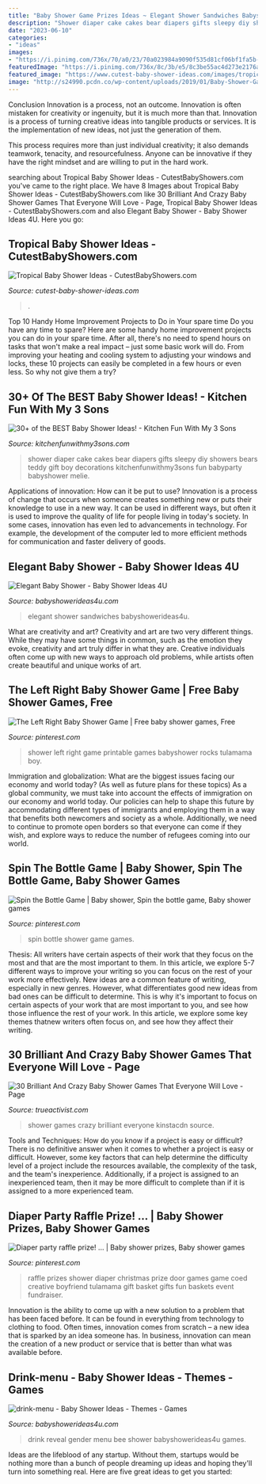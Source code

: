 ```yaml
---
title: "Baby Shower Game Prizes Ideas ~ Elegant Shower Sandwiches Babyshowerideas4u"
description: "Shower diaper cake cakes bear diapers gifts sleepy diy showers bears teddy gift boy decorations kitchenfunwithmy3sons fun babyparty babyshower melie"
date: "2023-06-10"
categories:
- "ideas"
images:
- "https://i.pinimg.com/736x/70/a0/23/70a023984a9090f535d81cf06bf1fa5b--taco-spin.jpg"
featuredImage: "https://i.pinimg.com/736x/8c/3b/e5/8c3be55ac4d273e2176a634a23a90dea.jpg"
featured_image: "https://www.cutest-baby-shower-ideas.com/images/tropical-baby-shower-pic.jpg"
image: "http://s24990.pcdn.co/wp-content/uploads/2019/01/Baby-Shower-Games-22.jpg"
---
```



Conclusion
Innovation is a process, not an outcome.
Innovation is often mistaken for creativity or ingenuity, but it is much more than that. Innovation is a process of turning creative ideas into tangible products or services. It is the implementation of new ideas, not just the generation of them.

This process requires more than just individual creativity; it also demands teamwork, tenacity, and resourcefulness. Anyone can be innovative if they have the right mindset and are willing to put in the hard work.

	

		
searching about Tropical Baby Shower Ideas - CutestBabyShowers.com you've came to the right place. We have 8 Images about Tropical Baby Shower Ideas - CutestBabyShowers.com like 30 Brilliant And Crazy Baby Shower Games That Everyone Will Love - Page, Tropical Baby Shower Ideas - CutestBabyShowers.com and also Elegant Baby Shower - Baby Shower Ideas 4U. Here you go:
		
    
## Tropical Baby Shower Ideas - CutestBabyShowers.com

<img loading=lazy src="https://www.cutest-baby-shower-ideas.com/images/tropical-baby-shower-pic.jpg" onerror="this.onerror=null;this.src='https://tse2.mm.bing.net/th?id=OIP.2JK1ZJZZzgn4NTyICLGQNwHaLG&amp;pid=15.1';" alt="Tropical Baby Shower Ideas - CutestBabyShowers.com">

_Source: cutest-baby-shower-ideas.com_

>. 

	

Top 10 Handy Home Improvement Projects to Do in Your spare time
Do you have any time to spare? Here are some handy home improvement projects you can do in your spare time. After all, there's no need to spend hours on tasks that won't make a real impact – just some basic work will do. From improving your heating and cooling system to adjusting your windows and locks, these 10 projects can easily be completed in a few hours or even less. So why not give them a try?

    
## 30+ Of The BEST Baby Shower Ideas! - Kitchen Fun With My 3 Sons

<img loading=lazy src="https://kitchenfunwithmy3sons.com/wp-content/uploads/2016/06/the-best-baby-shower-ideas-diaper-cakes-food-gifts.jpg" onerror="this.onerror=null;this.src='https://tse1.mm.bing.net/th?id=OIP.u9uDdabdUNntb8SlcpenJAHaNK&amp;pid=15.1';" alt="30+ of the BEST Baby Shower Ideas! - Kitchen Fun With My 3 Sons">

_Source: kitchenfunwithmy3sons.com_

>shower diaper cake cakes bear diapers gifts sleepy diy showers bears teddy gift boy decorations kitchenfunwithmy3sons fun babyparty babyshower melie. 

	

Applications of innovation: How can it be put to use?
Innovation is a process of change that occurs when someone creates something new or puts their knowledge to use in a new way. It can be used in different ways, but often it is used to improve the quality of life for people living in today's society. In some cases, innovation has even led to advancements in technology. For example, the development of the computer led to more efficient methods for communication and faster delivery of goods.

    
## Elegant Baby Shower - Baby Shower Ideas 4U

<img loading=lazy src="https://babyshowerideas4u.com/wp-content/uploads/2014/09/food-sandwiches.jpg" onerror="this.onerror=null;this.src='https://tse2.mm.bing.net/th?id=OIP.NpQPrRee3HKS9yPhXRLvMwHaLI&amp;pid=15.1';" alt="Elegant Baby Shower - Baby Shower Ideas 4U">

_Source: babyshowerideas4u.com_

>elegant shower sandwiches babyshowerideas4u. 

	

What are creativity and art?
Creativity and art are two very different things. While they may have some things in common, such as the emotion they evoke, creativity and art truly differ in what they are. Creative individuals often come up with new ways to approach old problems, while artists often create beautiful and unique works of art.

    
## The Left Right Baby Shower Game | Free Baby Shower Games, Free

<img loading=lazy src="https://i.pinimg.com/736x/8c/3b/e5/8c3be55ac4d273e2176a634a23a90dea.jpg" onerror="this.onerror=null;this.src='https://tse1.mm.bing.net/th?id=OIP.dVJf-woKf6XPtKJXU-RlWwHaP8&amp;pid=15.1';" alt="The Left Right Baby Shower Game | Free baby shower games, Free">

_Source: pinterest.com_

>shower left right game printable games babyshower rocks tulamama boy. 

	

Immigration and globalization: What are the biggest issues facing our economy and world today? (As well as future plans for these topics)
As a global community, we must take into account the effects of immigration on our economy and world today. Our policies can help to shape this future by accommodating different types of immigrants and employing them in a way that benefits both newcomers and society as a whole. Additionally, we need to continue to promote open borders so that everyone can come if they wish, and explore ways to reduce the number of refugees coming into our world.

    
## Spin The Bottle Game | Baby Shower, Spin The Bottle Game, Baby Shower Games

<img loading=lazy src="https://i.pinimg.com/736x/70/a0/23/70a023984a9090f535d81cf06bf1fa5b--taco-spin.jpg" onerror="this.onerror=null;this.src='https://tse2.mm.bing.net/th?id=OIP.M4bguIoxnDZZnMk3KjKgEAHaJ4&amp;pid=15.1';" alt="Spin the Bottle Game | Baby shower, Spin the bottle game, Baby shower games">

_Source: pinterest.com_

>spin bottle shower game games. 

	

Thesis: All writers have certain aspects of their work that they focus on the most and that are the most important to them. In this article, we explore 5-7 different ways to improve your writing so you can focus on the rest of your work more effectively.
New ideas are a common feature of writing, especially in new genres. However, what differentiates good new ideas from bad ones can be difficult to determine. This is why it's important to focus on certain aspects of your work that are most important to you, and see how those influence the rest of your work. In this article, we explore some key themes thatnew writers often focus on, and see how they affect their writing.

    
## 30 Brilliant And Crazy Baby Shower Games That Everyone Will Love - Page

<img loading=lazy src="http://s24990.pcdn.co/wp-content/uploads/2019/01/Baby-Shower-Games-22.jpg" onerror="this.onerror=null;this.src='https://tse2.mm.bing.net/th?id=OIP.gNrMtmh5hJhwLSjcTnDWzQHaKP&amp;pid=15.1';" alt="30 Brilliant And Crazy Baby Shower Games That Everyone Will Love - Page">

_Source: trueactivist.com_

>shower games crazy brilliant everyone kinstacdn source. 

	

Tools and Techniques: How do you know if a project is easy or difficult?
There is no definitive answer when it comes to whether a project is easy or difficult. However, some key factors that can help determine the difficulty level of a project include the resources available, the complexity of the task, and the team's inexperience. Additionally, if a project is assigned to an inexperienced team, then it may be more difficult to complete than if it is assigned to a more experienced team.

    
## Diaper Party Raffle Prize! … | Baby Shower Prizes, Baby Shower Games

<img loading=lazy src="https://i.pinimg.com/736x/c1/c1/32/c1c1320997cc45f8a3edfbc573bc411e.jpg" onerror="this.onerror=null;this.src='https://tse2.mm.bing.net/th?id=OIP.YfUyTZlRe7cZRBr4KWYuOwHaLe&amp;pid=15.1';" alt="Diaper party raffle prize! … | Baby shower prizes, Baby shower games">

_Source: pinterest.com_

>raffle prizes shower diaper christmas prize door games game coed creative boyfriend tulamama gift basket gifts fun baskets event fundraiser. 

	

Innovation is the ability to come up with a new solution to a problem that has been faced before. It can be found in everything from technology to clothing to food. Often times, innovation comes from scratch – a new idea that is sparked by an idea someone has. In business, innovation can mean the creation of a new product or service that is better than what was available before.

    
## Drink-menu - Baby Shower Ideas - Themes - Games

<img loading=lazy src="http://www.babyshowerideas4u.com/wp-content/uploads/2015/02/drink-menu.jpg" onerror="this.onerror=null;this.src='https://tse4.mm.bing.net/th?id=OIP.R-X5s98aJ4DJrX8MXnM_oAHaE8&amp;pid=15.1';" alt="drink-menu - Baby Shower Ideas - Themes - Games">

_Source: babyshowerideas4u.com_

>drink reveal gender menu bee shower babyshowerideas4u games. 

	

Ideas are the lifeblood of any startup. Without them, startups would be nothing more than a bunch of people dreaming up ideas and hoping they'll turn into something real. Here are five great ideas to get you started: 

